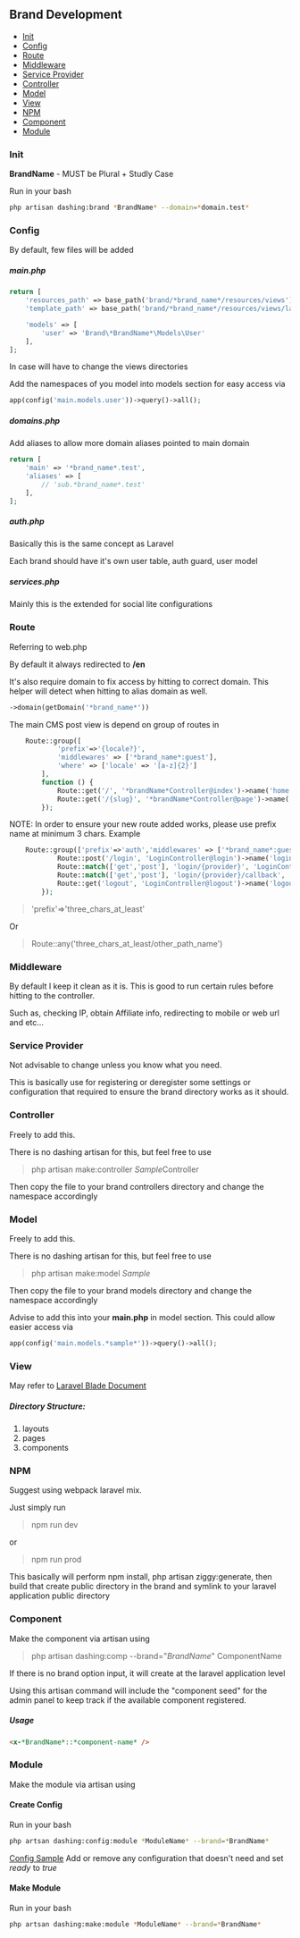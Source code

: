 ## Brand Development

- [Init](#Init)
- [Config](#Config)
- [Route](#Route)
- [Middleware](#Middleware)
- [Service Provider](#Service-Provider)
- [Controller](#Controller)
- [Model](#Model)
- [View](#View)
- [NPM](#NPM)
- [Component](#Component)
- [Module](#Module)

### <a name="Init"></a>Init

**BrandName** - MUST be Plural + Studly Case

Run in your bash

```bash
php artisan dashing:brand *BrandName* --domain=*domain.test*
```

### <a name="Config"></a>Config

By default, few files will be added

##### <a name="main.php"></a>main.php

```php
return [
    'resources_path' => base_path('brand/*brand_name*/resources/views'),
    'template_path' => base_path('brand/*brand_name*/resources/views/layouts'),

    'models' => [
        'user' => 'Brand\*BrandName*\Models\User'
    ],
];
```

In case will have to change the views directories

Add the namespaces of you model into models section for easy access via

```php
app(config('main.models.user'))->query()->all();
```

##### <a name="domains.php"></a>domains.php

Add aliases to allow more domain aliases pointed to main domain

```php
return [
    'main' => '*brand_name*.test',
    'aliases' => [
        // 'sub.*brand_name*.test'
    ],
];

```

##### <a name="auth.php"></a>auth.php

Basically this is the same concept as Laravel

Each brand should have it's own user table, auth guard, user model

##### <a name="services.php"></a>services.php

Mainly this is the extended for social lite configurations

### <a name="Route"></a>Route

Referring to web.php

By default it always redirected to **/en**

It's also require domain to fix access by hitting to correct domain. This helper will detect when hitting to alias domain as well.

```php
->domain(getDomain('*brand_name*'))
```

The main CMS post view is depend on group of routes in

```php
    Route::group([
            'prefix'=>'{locale?}',
            'middlewares' => ['*brand_name*:guest'],
            'where' => ['locale' => '[a-z]{2}']
        ],
        function () {
            Route::get('/', '*brandName*Controller@index')->name('home');
            Route::get('/{slug}', '*brandName*Controller@page')->name('page');
        });
```

NOTE: In order to ensure your new route added works, please use prefix name at minimum 3 chars. Example

```php
    Route::group(['prefix'=>'auth','middlewares' => ['*brand_name*:guest']], function () {
            Route::post('/login', 'LoginController@login')->name('login');
            Route::match(['get','post'], 'login/{provider}', 'LoginController@redirectToProvider')->name('social.login');
            Route::match(['get','post'], 'login/{provider}/callback', 'LoginController@handleProviderCallback')->name('social.callback');
            Route::get('logout', 'LoginController@logout')->name('logout');
        });
```

> 'prefix'=>'three_chars_at_least'

Or

> Route::any('three_chars_at_least/other_path_name')

### <a name="Middleware"></a>Middleware

By default I keep it clean as it is. This is good to run certain rules before hitting to the controller.

Such as, checking IP, obtain Affiliate info, redirecting to mobile or web url and etc...

### <a name="Service-Provider"></a>Service Provider

Not advisable to change unless you know what you need.

This is basically use for registering or deregister some settings or configuration that required to ensure the brand directory works as it should.

### <a name="Controller"></a>Controller

Freely to add this.

There is no dashing artisan for this, but feel free to use

> php artisan make:controller *Sample*Controller

Then copy the file to your brand controllers directory and change the namespace accordingly

### <a name="Model"></a>Model

Freely to add this.

There is no dashing artisan for this, but feel free to use

> php artisan make:model *Sample*

Then copy the file to your brand models directory and change the namespace accordingly

Advise to add this into your **main.php** in model section. This could allow easier access via

```php
app(config('main.models.*sample*'))->query()->all();
```

### <a name="View"></a>View

May refer to [Laravel Blade Document](https://laravel.com/docs/8.x/views)

##### <a name="Directory-Structure:"></a>Directory Structure:

1. layouts
1. pages
1. components

### <a name="NPM"></a>NPM

Suggest using webpack laravel mix.

Just simply run

> npm run dev

or

> npm run prod

This basically will perform npm install, php artisan ziggy:generate, then build that create public directory in the brand and symlink to your laravel application public directory

### <a name="Component"></a>Component

Make the component via artisan using

> php artisan dashing:comp --brand="*BrandName*" ComponentName

If there is no brand option input, it will create at the laravel application level

Using this artisan command will include the "component seed" for the admin panel to keep track if the available component registered.

##### <a name="Usage"></a>Usage

```html
<x-*BrandName*::*component-name* />
```
### <a name="Module"></a>Module

Make the module via artisan using

#### <a name="Create-Config"></a>Create Config

Run in your bash

```bash
php artsan dashing:config:module *ModuleName* --brand=*BrandName*
```

[Config Sample](../stubs/config.stub)
Add or remove any configuration that doesn't need and set *ready* to *true*

#### <a name="Make-Module"></a>Make Module

Run in your bash

```bash
php artsan dashing:make:module *ModuleName* --brand=*BrandName*
```
